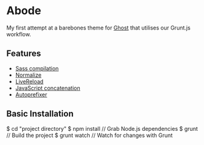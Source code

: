 # Abode

My first attempt at a barebones theme for [Ghost](http://github.com/tryghost/ghost/) that utilises our Grunt.js workflow.

## Features

- [Sass compilation](https://github.com/gruntjs/grunt-contrib-sass)
- [Normalize](http://necolas.github.io/normalize.css/)
- [LiveReload](http://livereload.com/)
- [JavaScript concatenation](https://github.com/gruntjs/grunt-contrib-concat)
- [Autoprefixer](https://github.com/ai/autoprefixer)

## Basic Installation

$ cd "project directory"
$ npm install // Grab Node.js dependencies
$ grunt // Build the project
$ grunt watch // Watch for changes with Grunt